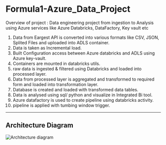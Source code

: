 # Formula1-Azure_Data_Project

Overview of project : Data engineering project from ingestion to Analysis using Azure services like Azure Databricks, DataFactory, Key vault etc

1) Data from Eargest API is converted into various formats like CSV, JSON, Splited Files and uploaded into ADLS container.
2) Data is taken as Incremental load.
3) Built Configuration access between Azure databricks and ADLS using Azure key-vault.
4) Containers are mounted in databricks utils. 
5) raw data is ingested & filtered using Databricks and loaded into processed layer.
6) Data from processed layer is aggregated and transformed to required form and loaded into transformation layer.
7) Database is created and loaded with transformed data tables.
8) Data is analysed using sql/ python and visualize in Integrated Bi tool.
9) Azure datafactory is used to create pipeline using databricks activity.
10) pipeline is applied with tumbing window trigger.
    
------------------------------------------------------------------------------------------------------------------------------------------
## Architecture Diagram


![Architecture diagram](https://github.com/Prajwal010/Formula1-Azure_Data_Project/assets/91496751/716d2d4b-e419-459e-a6f4-9f9dd8248071)


